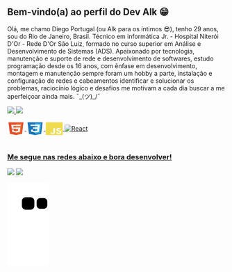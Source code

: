 ## Bem-vindo(a) ao perfil do Dev Alk 😁

Olá, me chamo Diego Portugal (ou Alk para os íntimos 😎), tenho 29 anos, sou do Rio de Janeiro, Brasil. Técnico em informática Jr. - Hospital Niterói D'Or - Rede D'Or São Luiz, formado no curso superior em Análise e Desenvolvimento de Sistemas (ADS). Apaixonado por tecnologia, manutenção e suporte de rede e desenvolvimento de softwares, estudo programação desde os 16 anos, com ênfase em desenvolvimento, montagem e manutenção sempre foram um hobby a parte, instalação e configuração de redes e cabeamentos identificar e solucionar os problemas, raciocínio lógico e desafios me motivam a cada dia buscar a me aperfeiçoar ainda mais.    ¯\_(ツ)_/¯

 <div>
   <a href="https://github.com/AlknightX">
   <img height="180em" src="https://github-readme-stats.vercel.app/api?username=AlknightX&show_icons=true&theme=tokyonight&include_all_commits=true&count_private=true"/>
   <img height="180em" src="https://github-readme-stats.vercel.app/api/top-langs/?username=Alknight&layout=compact&langs_count=6&theme=tokyonight"/>

</div>
<div style="display: inline_block"><br>
  <img align="center" alt="HTML" height="30" width="40" src="https://raw.githubusercontent.com/devicons/devicon/master/icons/html5/html5-original.svg">
  <img align="center" alt="CSS" height="30" width="40" src="https://raw.githubusercontent.com/devicons/devicon/master/icons/css3/css3-original.svg">
  <img align="center" alt="Js" height="30" width="40" src="https://raw.githubusercontent.com/devicons/devicon/master/icons/javascript/javascript-plain.svg">
  <img align="center" alt="React" height="30" width="40" src="https://cdn.jsdelivr.net/gh/devicons/devicon/icons/react/react-original.svg" />      
</div>
 
 <br>
 
  ### Me segue nas redes abaixo e bora desenvolver!
 
<div> 
  <a href="https://www.instagram.com/diegop__/" target="_blank"><img src="https://img.shields.io/badge/-Instagram-%23E4405F?style=for-the-badge&logo=instagram&logoColor=white" target="_blank"></a>
   <a href="https://www.linkedin.com/in/diego-portugal-20a444103/" target="_blank"><img src="https://img.shields.io/badge/-LinkedIn-%230077B5?style=for-the-badge&logo=linkedin&logoColor=white" target="_blank"></a> 
 
  ![Snake animation](https://github.com/AlknightX/AlknightX/blob/output/github-contribution-grid-snake.svg)

</div>
